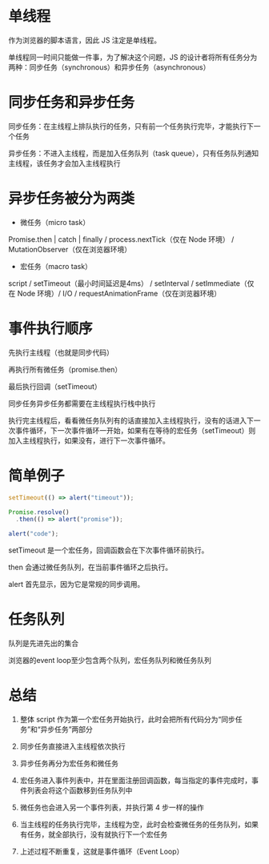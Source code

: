 # 单线程

作为浏览器的脚本语言，因此 JS 注定是单线程。

单线程同一时间只能做一件事，为了解决这个问题，JS 的设计者将所有任务分为两种：同步任务（synchronous）和异步任务（asynchronous）



# 同步任务和异步任务

同步任务：在主线程上排队执行的任务，只有前一个任务执行完毕，才能执行下一个任务

异步任务：不进入主线程，而是加入任务队列（task queue），只有任务队列通知主线程，该任务才会加入主线程执行




# 异步任务被分为两类


+ 微任务（micro task）

Promise.then | catch | finally / process.nextTick（仅在 Node 环境） / MutationObserver（仅在浏览器环境）


+ 宏任务（macro task）

script / setTimeout（最小时间延迟是4ms） / setInterval / setImmediate（仅在 Node 环境）/ I/O / requestAnimationFrame（仅在浏览器环境）






# 事件执行顺序


先执行主线程（也就是同步代码）

再执行所有微任务（promise.then）

最后执行回调（setTimeout）

同步任务异步任务都需要在主线程执行栈中执行


执行完主线程后，看看微任务队列有的话直接加入主线程执行，没有的话进入下一次事件循环，下一次事件循环一开始，如果有在等待的宏任务（setTimeout）则加入主线程执行，如果没有，进行下一次事件循环。



# 简单例子

```js
setTimeout(() => alert("timeout"));

Promise.resolve()
  .then(() => alert("promise"));

alert("code");

```

setTimeout 是一个宏任务，回调函数会在下次事件循环前执行。

then 会通过微任务队列，在当前事件循环之后执行。

alert 首先显示，因为它是常规的同步调用。




# 任务队列

队列是先进先出的集合

浏览器的event loop至少包含两个队列，宏任务队列和微任务队列



# 总结

1. 整体 script 作为第一个宏任务开始执行，此时会把所有代码分为“同步任务”和“异步任务”两部分

2. 同步任务直接进入主线程依次执行

3. 异步任务再分为宏任务和微任务

4. 宏任务进入事件列表中，并在里面注册回调函数，每当指定的事件完成时，事件列表会将这个函数移到任务队列中

5. 微任务也会进入另一个事件列表，并执行第 4 步一样的操作

6. 当主线程的任务执行完毕，主线程为空，此时会检查微任务的任务队列，如果有任务，就全部执行，没有就执行下一个宏任务

7. 上述过程不断重复，这就是事件循环（Event Loop）
